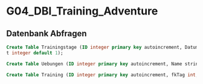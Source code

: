 # G04_DBI_Training_Adventure

## Datenbank Abfragen

```sql
Create Table Trainingstage (ID integer primary key autoincrement, Datum date, Dauer time default 0, Schwierigkei
t integer default 1);
```

```sql
Create Table Uebungen (ID integer primary key autoincrement, Name string, Muskelgruppen string);
```

```sql
Create Table Training (ID integer primary key autoincrement, fkTag int, fkUebung int);
```